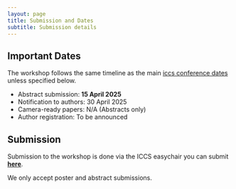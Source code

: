 ```yaml
---
layout: page
title: Submission and Dates
subtitle: Submission details  
---
```


## Important Dates

The workshop follows the same timeline as the main [iccs conference dates](https://www.iccs-meeting.org/iccs2025/important-dates/) unless specified below.

- Abstract submission: **15 April 2025**
- Notification to authors: 30 April 2025
- Camera-ready papers: N/A (Abstracts only)
- Author registration: To be announced


## Submission

Submission to the workshop is done via the ICCS easychair you can submit [**here**](https://easychair.org/conferences/?conf=iccs2025).

We only accept poster and abstract submissions. 
